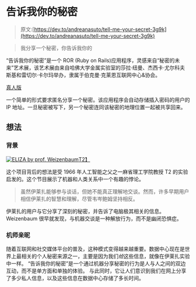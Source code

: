 # 告诉我你的秘密

> 原文:[https://dev.to/andreanasuto/tell-me-your-secret-3g9k](https://dev.to/andreanasuto/tell-me-your-secret-3g9k)

> 我分享一个秘密，你告诉我你的

“告诉我你的秘密”是一个 ROR (Ruby on Rails)应用程序，灵感来自“秘密的未来”艺术展，该艺术展由来自哈佛大学金属实验室的莎拉·纽曼、杰西卡·尤尔科夫斯基和雷切尔·卡尔玛举办，隶属于伯克曼·克莱恩互联网中心&协会。

[真人版](https://tell-me-your-secrets.herokuapp.com/secrets/new)

一个简单的形式要求匿名分享一个秘密。该应用程序会自动存储插入密码的用户的 IP 地址。一旦秘密被写下，另一个秘密连同该秘密的地理位置一起被共享回来。

## [](#the-idea)想法

### [](#the-background)背景

[![ELIZA by prof. Weizenbaum](../Images/7f3f4f8b0819a7a59ab48abae790cc0f.png)T2】](https://res.cloudinary.com/practicaldev/image/fetch/s--ZE4cAvpZ--/c_limit%2Cf_auto%2Cfl_progressive%2Cq_auto%2Cw_880/https://upload.wikimedia.org/wikipedia/commons/4/4e/ELIZA_conversation.jpg)

这个项目背后的想法是受 1966 年人工智能之父之一麻省理工学院教授 T2 的实验启发的。这个节目展示了机器和人类关系中一个有趣的悖论。

> 虽然伊莱扎能够参与谈话，但她不能真正理解地交谈。然而，许多早期用户相信伊莱扎的智慧和理解，尽管韦岑鲍姆坚持相反。

伊莱扎的用户与它分享了深刻的秘密，并告诉了电脑极其相关的信息。Weizenbaum 很早就发现，与机器交谈是一种解放行为，而不是幽闭恐惧症。

### [](#mechanic-intimacy)机师亲昵

随着互联网和社交媒体平台的普及，这种模式变得越来越重要。数据中心现在是世界上最相关的个人秘密来源之一，主要是因为我们*给*这些信息，就像在伊莱扎实验中一样。
“告诉我你的秘密”是一个通过机器分享秘密的行为是人与人之间的双边互动，而不是单方面和单独的体验。
与此同时，它让人们意识到我们在网上分享了多少私人信息，以及这些信息在数据中心存储了多长时间。